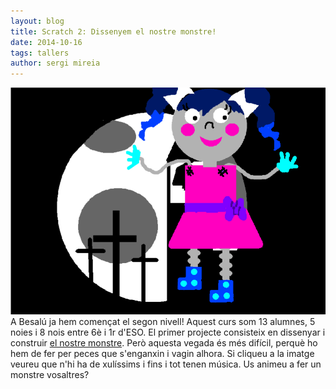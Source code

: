 ```yaml
---
layout: blog
title: Scratch 2: Dissenyem el nostre monstre!
date: 2014-10-16 
tags: tallers
author: sergi mireia
---
```


[![monstre](/blog/images_blog/monstre.png)](http://scratch.mit.edu/studios/603382/)
A Besalú ja hem començat el segon nivell! Aquest curs som 13 alumnes, 5 noies i 8 nois entre 6è i 1r d'ESO. El primer projecte consisteix en dissenyar i construir [el nostre monstre](http://codeclubcat.org/materials/curriculum/ca-ES/02_scratch_02/01/01_Fer_un_Monstre.html). Però aquesta vegada és més difícil, perquè ho hem de fer per peces que s'enganxin i vagin alhora. Si cliqueu a la imatge veureu que n'hi ha de xulíssims i fins i tot tenen música. Us animeu a fer un monstre vosaltres?

